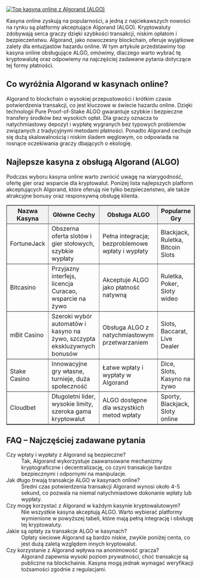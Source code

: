 [![Top kasyna online z Algorand (ALGO)](https://123-caf.pages.dev/gitsignup.png)](https://vrmoo.ru/Bt82HjjY)

<div>     <p>Kasyna online zyskują na popularności, a jedną z najciekawszych nowości na rynku są platformy akceptujące Algorand (ALGO). Kryptowaluty zdobywają serca graczy dzięki szybkości transakcji, niskim opłatom i bezpieczeństwu. Algorand, jako nowoczesny blockchain, oferuje wyjątkowe zalety dla entuzjastów hazardu online. W tym artykule przedstawimy top kasyna online obsługujące ALGO, omówimy, dlaczego warto wybrać tę kryptowalutę oraz odpowiemy na najczęściej zadawane pytania dotyczące tej formy płatności.</p>        <h2>Co wyróżnia Algorand w kasynach online?</h2>     <p>Algorand to blockchain o wysokiej przepustowości i krótkim czasie potwierdzenia transakcji, co jest kluczowe w świecie hazardu online. Dzięki technologii Pure Proof-of-Stake ALGO gwarantuje szybkie i bezpieczne transfery środków bez wysokich opłat. Dla graczy oznacza to natychmiastowy depozyt i wypłatę wygranych bez typowych problemów związanych z tradycyjnymi metodami płatności. Ponadto Algorand cechuje się dużą skalowalnością i niskim śladem węglowym, co odpowiada na rosnące oczekiwania graczy dbających o ekologię.</p>    <h2>Najlepsze kasyna z obsługą Algorand (ALGO)</h2>     <p>Podczas wyboru kasyna online warto zwrócić uwagę na wiarygodność, ofertę gier oraz wsparcie dla kryptowalut. Poniżej lista najlepszych platform akceptujących Algorand, które oferują nie tylko bezpieczeństwo, ale także atrakcyjne bonusy oraz responsywną obsługę klienta.</p>        <table border="1" cellpadding="8" cellspacing="0" style="border-collapse: collapse; width: 100%;">       <thead>         <tr style="background-color: #f2f2f2;">           <th>Nazwa Kasyna</th>           <th>Główne Cechy</th>           <th>Obsługa ALGO</th>           <th>Popularne Gry</th>         </tr>       </thead>       <tbody>         <tr>           <td>FortuneJack</td>           <td>Obszerna oferta slotów i gier stołowych, szybkie wypłaty</td>           <td>Pełna integracja; bezproblemowe wpłaty i wypłaty</td>           <td>Blackjack, Ruletka, Bitcoin Slots</td>         </tr>         <tr>           <td>Bitcasino</td>           <td>Przyjazny interfejs, licencja Curacao, wsparcie na żywo</td>           <td>Akceptuje ALGO jako płatność natywną</td>           <td>Ruletka, Poker, Sloty wideo</td>         </tr>         <tr>           <td>mBit Casino</td>           <td>Szeroki wybór automatów i kasyno na żywo, szczypta ekskluzywnych bonusów</td>           <td>Obsługa ALGO z natychmiastowym przetwarzaniem</td>           <td>Slots, Baccarat, Live Dealer</td>         </tr>         <tr>           <td>Stake Casino</td>           <td>Innowacyjne gry własne, turnieje, duża społeczność</td>           <td>Łatwe wpłaty i wypłaty w Algorand</td>           <td>Dice, Slots, Kasyno na żywo</td>         </tr>         <tr>           <td>Cloudbet</td>           <td>Długoletni lider, wysokie limity, szeroka gama kryptowalut</td>           <td>ALGO dostępne dla wszystkich metod wpłaty</td>           <td>Sporty, Blackjack, Sloty online</td>         </tr>       </tbody>     </table>      <h2>FAQ – Najczęściej zadawane pytania</h2>     <dl>       <dt>Czy wpłaty i wypłaty z Algorand są bezpieczne?</dt>       <dd>Tak, Algorand wykorzystuje zaawansowane mechanizmy kryptograficzne i decentralizację, co czyni transakcje bardzo bezpiecznymi i odpornymi na manipulacje.</dd>          <dt>Jak długo trwają transakcje ALGO w kasynach online?</dt>       <dd>Średni czas potwierdzenia transakcji Algorand wynosi około 4-5 sekund, co pozwala na niemal natychmiastowe dokonanie wpłaty lub wypłaty.</dd>          <dt>Czy mogę korzystać z Algorand w każdym kasynie kryptowalutowym?</dt>       <dd>Nie wszystkie kasyna akceptują ALGO. Warto wybierać platformy wymienione w powyższej tabeli, które mają pełną integrację i obsługę tej kryptowaluty.</dd>          <dt>Jakie są opłaty za transakcje ALGO w kasynach?</dt>       <dd>Opłaty sieciowe Algorand są bardzo niskie, zwykle poniżej centa, co jest dużą zaletą względem innych kryptowalut.</dd>          <dt>Czy korzystanie z Algorand wpływa na anonimowość gracza?</dt>       <dd>Algorand zapewnia wysoki poziom prywatności, choć transakcje są publiczne na blockchainie. Kasyna mogą jednak wymagać weryfikacji tożsamości zgodnie z regulacjami.</dd>     </dl>   </div>